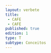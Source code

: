 ```yaml
---
layout: verbete
title:
 - CAFE
 - CAFÉ
published: true
edition: 1  
type: T
subtype: Conceitos
---
```


